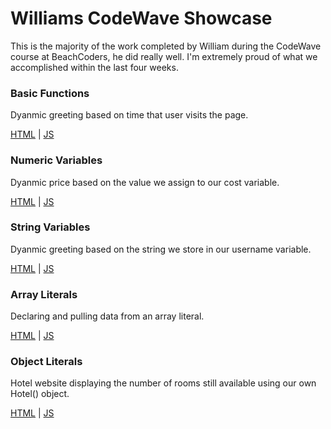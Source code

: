 # Williams CodeWave Showcase

This is the majority of the work completed by William during the CodeWave course at BeachCoders, he did really well. I'm extremely proud of what we accomplished within the last four weeks. 

### Basic Functions
Dyanmic greeting based on time that user visits the page.

[HTML](https://nndecker.dev/william/basic-functions/) | 
[JS](https://nndecker.dev/william/basic-functions/js/add-content.js)


### Numeric Variables
Dyanmic price based on the value we assign to our cost variable. 

[HTML](https://nndecker.dev/william/numeric-variables) | 
[JS](https://nndecker.dev/william/numeric-variables/js/numeric-variable.js)


### String Variables
Dyanmic greeting based on the string we store in our username variable. 

[HTML](https://nndecker.dev/william/string-variables) | 
[JS](https://nndecker.dev/william/string-variables/js/string-variable.js)

### Array Literals
Declaring and pulling data from an array literal. 

[HTML](https://nndecker.dev/william/array-literals) | 
[JS](https://nndecker.dev/william/array-literals/js/array-literal.js)


### Object Literals
Hotel website displaying the number of rooms still available using our own Hotel() object.

[HTML](https://nndecker.dev/william/object-literals) | 
[JS](https://nndecker.dev/william/object-literals/js/object-literal.js)
